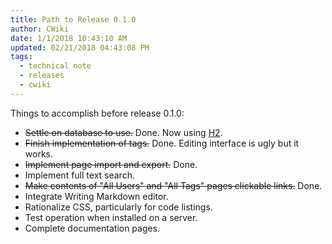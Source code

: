 ```yaml
---
title: Path to Release 0.1.0
author: CWiki
date: 1/1/2018 10:43:10 AM  
updated: 02/21/2018 04:43:08 PM     
tags:
  - technical note
  - releases
  - cwiki
---
```


Things to accomplish before release 0.1.0:

- ~~Settle on database to use.~~ Done. Now using [H2](http://h2database.com/html/main.html).
- ~~Finish implementation of tags.~~ Done. Editing interface is ugly but it works.
- ~~Implement page import and export.~~ Done.
- Implement full text search.
- ~~Make contents of "All Users" and "All Tags" pages clickable links.~~ Done.
- Integrate Writing Markdown editor.
- Rationalize CSS, particularly for code listings.
- Test operation when installed on a server.
- Complete documentation pages.


